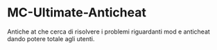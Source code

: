 # MC-Ultimate-Anticheat
Antiche at che cerca di risolvere i problemi riguardanti mod e anticheat dando potere totale agli utenti.
